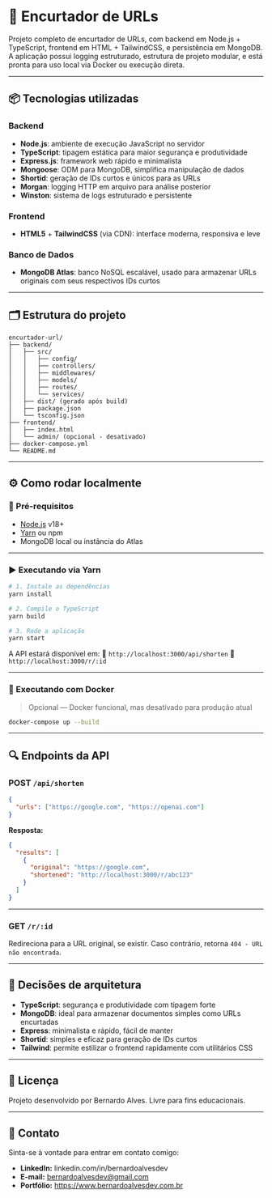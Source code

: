 # 🔗 Encurtador de URLs

Projeto completo de encurtador de URLs, com backend em Node.js + TypeScript, frontend em HTML + TailwindCSS, e persistência em MongoDB. A aplicação possui logging estruturado, estrutura de projeto modular, e está pronta para uso local via Docker ou execução direta.

---

## 📦 Tecnologias utilizadas

### Backend

- **Node.js**: ambiente de execução JavaScript no servidor
- **TypeScript**: tipagem estática para maior segurança e produtividade
- **Express.js**: framework web rápido e minimalista
- **Mongoose**: ODM para MongoDB, simplifica manipulação de dados
- **Shortid**: geração de IDs curtos e únicos para as URLs
- **Morgan**: logging HTTP em arquivo para análise posterior
- **Winston**: sistema de logs estruturado e persistente

### Frontend

- **HTML5** + **TailwindCSS** (via CDN): interface moderna, responsiva e leve

### Banco de Dados

- **MongoDB Atlas**: banco NoSQL escalável, usado para armazenar URLs originais com seus respectivos IDs curtos

---

## 🗂️ Estrutura do projeto

```
encurtador-url/
├── backend/
│   ├── src/
│   │   ├── config/
│   │   ├── controllers/
│   │   ├── middlewares/
│   │   ├── models/
│   │   ├── routes/
│   │   └── services/
│   ├── dist/ (gerado após build)
│   ├── package.json
│   └── tsconfig.json
├── frontend/
│   ├── index.html
│   └── admin/ (opcional - desativado)
├── docker-compose.yml
└── README.md
```

---

## ⚙️ Como rodar localmente

### 🧪 Pré-requisitos

- [Node.js](https://nodejs.org/) v18+
- [Yarn](https://yarnpkg.com/) ou npm
- MongoDB local ou instância do Atlas

---

### ▶️ Executando via Yarn

```bash
# 1. Instale as dependências
yarn install

# 2. Compile o TypeScript
yarn build

# 3. Rode a aplicação
yarn start
```

A API estará disponível em:
📍 `http://localhost:3000/api/shorten`
📍 `http://localhost:3000/r/:id`

---

### 🐳 Executando com Docker

> Opcional — Docker funcional, mas desativado para produção atual

```bash
docker-compose up --build
```

---

## 🔍 Endpoints da API

### POST `/api/shorten`

```json
{
  "urls": ["https://google.com", "https://openai.com"]
}
```

**Resposta:**

```json
{
  "results": [
    {
      "original": "https://google.com",
      "shortened": "http://localhost:3000/r/abc123"
    }
  ]
}
```

---

### GET `/r/:id`

Redireciona para a URL original, se existir.
Caso contrário, retorna `404 - URL não encontrada`.

---

## 🧠 Decisões de arquitetura

- **TypeScript**: segurança e produtividade com tipagem forte
- **MongoDB**: ideal para armazenar documentos simples como URLs encurtadas
- **Express**: minimalista e rápido, fácil de manter
- **Shortid**: simples e eficaz para geração de IDs curtos
- **Tailwind**: permite estilizar o frontend rapidamente com utilitários CSS

---

## 📄 Licença

Projeto desenvolvido por Bernardo Alves. Livre para fins educacionais.

---

## 👤 Contato

Sinta-se à vontade para entrar em contato comigo:

- **LinkedIn:** linkedin.com/in/bernardoalvesdev
- **E-mail:** bernardoalvesdev@gmail.com
- **Portfólio:** https://www.bernardoalvesdev.com.br
